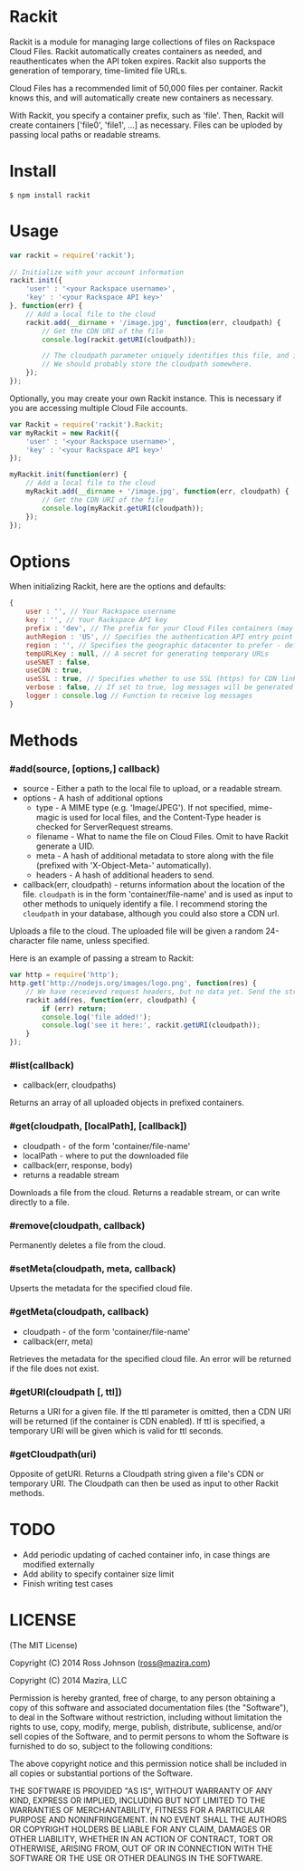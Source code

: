 # Rackit

Rackit is a module for managing large collections of files on Rackspace Cloud Files. Rackit automatically creates containers as needed, and reauthenticates when the API token expires. Rackit also supports the generation of temporary, time-limited file URLs.

Cloud Files has a recommended limit of 50,000 files per container. Rackit knows this, and will automatically create new containers as necessary.

With Rackit, you specify a container prefix, such as 'file'. Then, Rackit will create containers ['file0', 'file1', ...] as necessary. Files can be uploded by passing local paths or readable streams.

# Install

    $ npm install rackit

# Usage
`````javascript
var rackit = require('rackit');
    
// Initialize with your account information
rackit.init({
	'user' : '<your Rackspace username>',
	'key' : '<your Rackspace API key>'
}, function(err) {
	// Add a local file to the cloud
	rackit.add(__dirname + '/image.jpg', function(err, cloudpath) {
		// Get the CDN URI of the file
		console.log(rackit.getURI(cloudpath));

		// The cloudpath parameter uniquely identifies this file, and is used by other Rackit methods to manipulate it.
		// We should probably store the cloudpath somewhere.
	});
});
`````

Optionally, you may create your own Rackit instance. This is necessary if you are accessing multiple Cloud File accounts.
`````javascript
var Rackit = require('rackit').Rackit;
var myRackit = new Rackit({
	'user' : '<your Rackspace username>',
	'key' : '<your Rackspace API key>'
});

myRackit.init(function(err) {
	// Add a local file to the cloud
	myRackit.add(__dirname + '/image.jpg', function(err, cloudpath) {
		// Get the CDN URI of the file
		console.log(myRackit.getURI(cloudpath));
	});
});
`````

# Options

When initializing Rackit, here are the options and defaults:
`````javascript
{
	user : '', // Your Rackspace username
	key : '', // Your Rackspace API key
	prefix : 'dev', // The prefix for your Cloud Files containers (may contain forward slash)
	authRegion : 'US', // Specifies the authentication API entry point - other option of 'UK'
	region : '', // Specifies the geographic datacenter to prefer - defaults to the user's default region. Explicit options of 'ORD', 'DFW', 'HKG', 'LON', 'IAD', 'SYD' are accepted.
	tempURLKey : null, // A secret for generating temporary URLs
	useSNET : false,
	useCDN : true,
	useSSL : true, // Specifies whether to use SSL (https) for CDN links
	verbose : false, // If set to true, log messages will be generated
	logger : console.log // Function to receive log messages
}
`````
        
# Methods
### #add(source, [options,] callback)
- source - Either a path to the local file to upload, or a readable stream.
- options - A hash of additional options
  - type - A MIME type (e.g. 'Image/JPEG'). If not specified, mime-magic is used for local files, and the Content-Type header is checked for ServerRequest streams.
  - filename - What to name the file on Cloud Files. Omit to have Rackit generate a UID.
  - meta - A hash of additional metadata to store along with the file (prefixed with 'X-Object-Meta-' automatically).
  - headers - A hash of additional headers to send.
- callback(err, cloudpath) - returns information about the location of the file. `cloudpath` is in the form 'container/file-name' and is used as input to other methods to uniquely identify a file. I recommend storing the `cloudpath` in your database, although you could also store a CDN url.

Uploads a file to the cloud. The uploaded file will be given a random 24-character file name, unless specified.

Here is an example of passing a stream to Rackit:
`````javascript
var http = require('http');
http.get('http://nodejs.org/images/logo.png', function(res) {
	// We have receieved request headers, but no data yet. Send the stream to Rackit!
	rackit.add(res, function(err, cloudpath) {
		if (err) return;
		console.log('file added!');
		console.log('see it here:', rackit.getURI(cloudpath));
	}
});
`````

### #list(callback)
- callback(err, cloudpaths)

Returns an array of all uploaded objects in prefixed containers.

### #get(cloudpath, [localPath], [callback])
- cloudpath - of the form 'container/file-name'
- localPath - where to put the downloaded file
- callback(err, response, body)
- returns a readable stream

Downloads a file from the cloud. Returns a readable stream, or can write directly to a file.

### #remove(cloudpath, callback)

Permanently deletes a file from the cloud.

### #setMeta(cloudpath, meta, callback)

Upserts the metadata for the specified cloud file.

### #getMeta(cloudpath, callback)
- cloudpath - of the form 'container/file-name'
- callback(err, meta)

Retrieves the metadata for the specified cloud file. An error will be returned if the file does not exist.

### #getURI(cloudpath [, ttl])

Returns a URI for a given file. If the ttl parameter is omitted, then a CDN URI will be returned (if the container is CDN enabled). If ttl is specified, a temporary URI will be given which is valid for ttl seconds.

### #getCloudpath(uri)

Opposite of getURI. Returns a Cloudpath string given a file's CDN or temporary URI. The Cloudpath can then be used as input to other Rackit methods.

# TODO

* Add periodic updating of cached container info, in case things are modified externally
* Add ability to specify container size limit
* Finish writing test cases

# LICENSE
(The MIT License)

Copyright (C) 2014 Ross Johnson (ross@mazira.com)

Copyright (C) 2014 Mazira, LLC

Permission is hereby granted, free of charge, to any person obtaining a copy of this software and associated documentation files (the "Software"), to deal in the Software without restriction, including without limitation the rights to use, copy, modify, merge, publish, distribute, sublicense, and/or sell copies of the Software, and to permit persons to whom the Software is furnished to do so, subject to the following conditions:

The above copyright notice and this permission notice shall be included in all copies or substantial portions of the Software.

THE SOFTWARE IS PROVIDED "AS IS", WITHOUT WARRANTY OF ANY KIND, EXPRESS OR IMPLIED, INCLUDING BUT NOT LIMITED TO THE WARRANTIES OF MERCHANTABILITY, FITNESS FOR A PARTICULAR PURPOSE AND NONINFRINGEMENT. IN NO EVENT SHALL THE AUTHORS OR COPYRIGHT HOLDERS BE LIABLE FOR ANY CLAIM, DAMAGES OR OTHER LIABILITY, WHETHER IN AN ACTION OF CONTRACT, TORT OR OTHERWISE, ARISING FROM, OUT OF OR IN CONNECTION WITH THE SOFTWARE OR THE USE OR OTHER DEALINGS IN THE SOFTWARE.